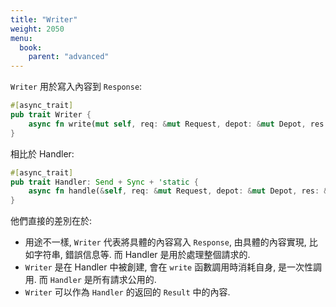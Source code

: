 ```yaml
---
title: "Writer"
weight: 2050
menu:
  book:
    parent: "advanced"
---
```


```Writer``` 用於寫入內容到 ```Response```:

```rust
#[async_trait]
pub trait Writer {
    async fn write(mut self, req: &mut Request, depot: &mut Depot, res: &mut Response);
}
```

相比於 Handler:

```rust
#[async_trait]
pub trait Handler: Send + Sync + 'static {
    async fn handle(&self, req: &mut Request, depot: &mut Depot, res: &mut Response);
}
```

他們直接的差別在於:
- 用途不一樣, ```Writer``` 代表將具體的內容寫入 ```Response```, 由具體的內容實現, 比如字符串, 錯誤信息等. 而 Handler 是用於處理整個請求的.
- ```Writer``` 是在 Handler 中被創建, 會在 ```write``` 函數調用時消耗自身, 是一次性調用. 而 ```Handler``` 是所有請求公用的.
- ```Writer``` 可以作為 ```Handler``` 的返回的 ```Result``` 中的內容.